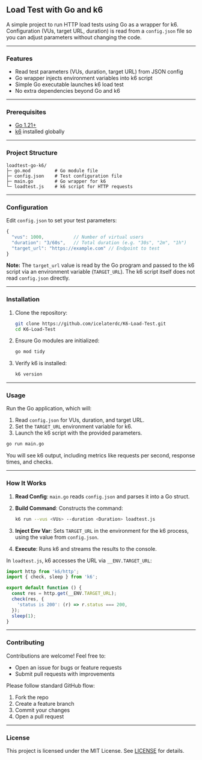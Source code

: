 ## Load Test with Go and k6

A simple project to run HTTP load tests using Go as a wrapper for k6. Configuration (VUs, target URL, duration) is read from a `config.json` file so you can adjust parameters without changing the code.

---

### Features

* Read test parameters (VUs, duration, target URL) from JSON config
* Go wrapper injects environment variables into k6 script
* Simple Go executable launches k6 load test
* No extra dependencies beyond Go and k6

---

### Prerequisites

* [Go 1.21+](https://golang.org/doc/install)
* [k6](https://k6.io/) installed globally

---

### Project Structure

```
loadtest-go-k6/
├─ go.mod         # Go module file
├─ config.json    # Test configuration file
├─ main.go        # Go wrapper for k6
└─ loadtest.js    # k6 script for HTTP requests
```

---

### Configuration

Edit `config.json` to set your test parameters:

```js
{
  "vus": 1000,           // Number of virtual users
  "duration": "3/60s",   // Total duration (e.g. "30s", "2m", "1h")
  "target_url": "https://example.com" // Endpoint to test
}
```

**Note:** The `target_url` value is read by the Go program and passed to the k6 script via an environment variable (`TARGET_URL`). The k6 script itself does not read `config.json` directly.

---

### Installation

1. Clone the repository:

   ```bash
   git clone https://github.com/icelaterdc/K6-Load-Test.git
   cd K6-Load-Test
   ```
2. Ensure Go modules are initialized:

   ```bash
   go mod tidy
   ```
3. Verify k6 is installed:

   ```bash
   k6 version
   ```

---

### Usage

Run the Go application, which will:

1. Read `config.json` for VUs, duration, and target URL.
2. Set the `TARGET_URL` environment variable for k6.
3. Launch the k6 script with the provided parameters.

```bash
go run main.go
```

You will see k6 output, including metrics like requests per second, response times, and checks.

---

### How It Works

1. **Read Config**: `main.go` reads `config.json` and parses it into a Go struct.
2. **Build Command**: Constructs the command:

   ```bash
   k6 run --vus <VUs> --duration <Duration> loadtest.js
   ```
3. **Inject Env Var**: Sets `TARGET_URL` in the environment for the k6 process, using the value from `config.json`.
4. **Execute**: Runs k6 and streams the results to the console.

In `loadtest.js`, k6 accesses the URL via `__ENV.TARGET_URL`:

```js
import http from 'k6/http';
import { check, sleep } from 'k6';

export default function () {
  const res = http.get(__ENV.TARGET_URL);
  check(res, {
    'status is 200': (r) => r.status === 200,
  });
  sleep(1);
}
```

---

### Contributing

Contributions are welcome! Feel free to:

* Open an issue for bugs or feature requests
* Submit pull requests with improvements

Please follow standard GitHub flow:

1. Fork the repo
2. Create a feature branch
3. Commit your changes
4. Open a pull request

---

### License

This project is licensed under the MIT License. See [LICENSE](LICENSE) for details.
